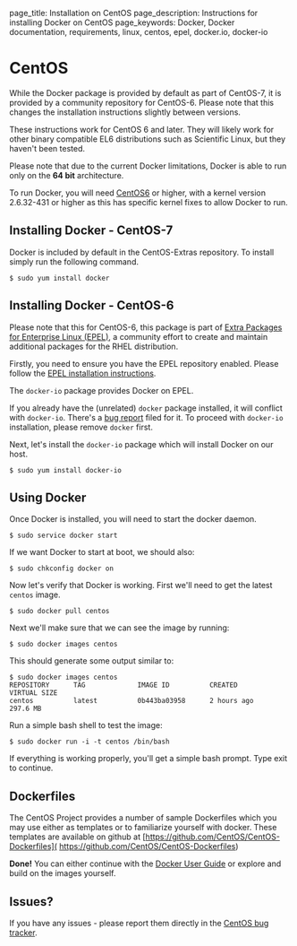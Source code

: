 page_title: Installation on CentOS
page_description: Instructions for installing Docker on CentOS
page_keywords: Docker, Docker documentation, requirements, linux, centos, epel, docker.io, docker-io

# CentOS

While the Docker package is provided by default as part of CentOS-7, 
it is provided by a community repository for CentOS-6. Please note that 
this changes the installation instructions slightly between versions. 
 
These instructions work for CentOS 6 and later. They will likely work for
other binary compatible EL6 distributions such as Scientific Linux, but
they haven't been tested.

Please note that due to the current Docker limitations, Docker is able to
run only on the **64 bit** architecture.

To run Docker, you will need [CentOS6](http://www.centos.org) or higher,
with a kernel version 2.6.32-431 or higher as this has specific kernel
fixes to allow Docker to run.

## Installing Docker - CentOS-7
Docker is included by default in the CentOS-Extras repository. To install
simply run the following command.

    $ sudo yum install docker

## Installing Docker - CentOS-6
Please note that this for CentOS-6, this package is part of [Extra Packages
for Enterprise Linux (EPEL)](https://fedoraproject.org/wiki/EPEL), a community effort
to create and maintain additional packages for the RHEL distribution.

Firstly, you need to ensure you have the EPEL repository enabled. Please
follow the [EPEL installation instructions](
https://fedoraproject.org/wiki/EPEL#How_can_I_use_these_extra_packages.3F).

The `docker-io` package provides Docker on EPEL.

If you already have the (unrelated) `docker` package
installed, it will conflict with `docker-io`.
There's a [bug report](
https://bugzilla.redhat.com/show_bug.cgi?id=1043676) filed for it.
To proceed with `docker-io` installation, please remove `docker` first.

Next, let's install the `docker-io` package which
will install Docker on our host.

    $ sudo yum install docker-io

## Using Docker

Once Docker is installed, you will need to start the docker daemon.

    $ sudo service docker start

If we want Docker to start at boot, we should also:

    $ sudo chkconfig docker on

Now let's verify that Docker is working. First we'll need to get the latest
`centos` image.

    $ sudo docker pull centos

Next we'll make sure that we can see the image by running:

    $ sudo docker images centos

This should generate some output similar to:

    $ sudo docker images centos
    REPOSITORY      TAG             IMAGE ID          CREATED             VIRTUAL SIZE
    centos          latest          0b443ba03958      2 hours ago         297.6 MB

Run a simple bash shell to test the image:

    $ sudo docker run -i -t centos /bin/bash

If everything is working properly, you'll get a simple bash prompt. Type
exit to continue.

## Dockerfiles
The CentOS Project provides a number of sample Dockerfiles which you may use
either as templates or to familiarize yourself with docker. These templates
are available on github at [https://github.com/CentOS/CentOS-Dockerfiles](
https://github.com/CentOS/CentOS-Dockerfiles)

**Done!** You can either continue with the [Docker User
Guide](/userguide/) or explore and build on the images yourself.

## Issues?

If you have any issues - please report them directly in the
[CentOS bug tracker](http://bugs.centos.org).
